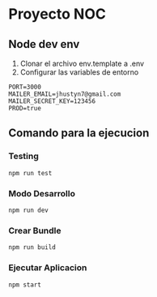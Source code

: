 # Proyecto NOC

## **Node dev env**

1. Clonar el archivo env.template a .env
2. Configurar las variables de entorno

~~~~
PORT=3000
MAILER_EMAIL=jhustyn7@gmail.com
MAILER_SECRET_KEY=123456
PROD=true
~~~~

## **Comando para la ejecucion**

### Testing

```
npm run test
```

### Modo Desarrollo

```
npm run dev
```

### Crear Bundle
```
npm run build
```

### Ejecutar Aplicacion
```
npm start
```
